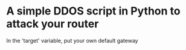 # A simple DDOS script in Python to attack your router


In the 'target' variable, put your own default gateway
